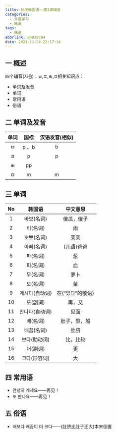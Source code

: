 ```yaml
---
title: 标准韩国语——第2课辅音
categories:
  - 外语学习
  - 韩语
tags:
  - 韩语
abbrlink: 84838c84
date: 2021-11-24 22:17:14
---
```

## 一 概述

四个辅音(자음)：ㅂ,ㅍ,ㅃ,ㅁ相关知识点：

* 单词及发音
* 单词
* 常用语
* 俗语

<!--more-->

## 二 单词及发音

| 单词 | 国标  | 汉语发音(相似) |
| :--: | :---: | :------------: |
|  ㅂ  | p 、b |       b        |
|  ㅍ  |   p   |       p        |
|  ㅃ  |  pp   |                |
|  ㅁ  |   m   |       m        |

## 三 单词

|  No  |     韩国语     |     中文意思     |
| :--: | :------------: | :--------------: |
|  1   |   바보(名词)   |    傻瓜，傻子    |
|  2   |    비(名词)    |        雨        |
|  3   |   뽀뽀(名词)   |       亲亲       |
|  4   |   아빠(名词)   |    (儿语)爸爸    |
|  5   |    파(名词)    |        葱        |
|  6   |    피(名词)    |        血        |
|  7   |    무(名词)    |       萝卜       |
|  8   |    모(名词)    |        苗        |
|  9   | 계시다(自动词) | 在(“있다”的敬语) |
|  10  |    또(副词)    |      再，又      |
|  11  | 만나다(自动词) |       见面       |
|  12  |    배(名词)    |   肚子，梨，船   |
|  13  |   배꼽(名词)   |       肚脐       |
|  14  |  보다(助动词)  |     比，比较     |
|  15  |    더(副词)    |        更        |
|  16  |  크다(形容词)  |        大        |

## 四 常用语

* 안녕히 계세요——再见！
* 또 만나요——再见！

## 五 俗语

* 배보다 배꼽이 더 크다——(肚脐比肚子还大)本末倒置